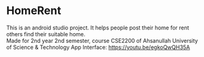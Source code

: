 # HomeRent
This is an android studio project. It helps people post their home for rent others find their suitable home.<br>
Made for 2nd year 2nd semester, course CSE2200 of Ahsanullah University of Science &amp; Technology
App Interface: https://youtu.be/egkoQwQH35A
